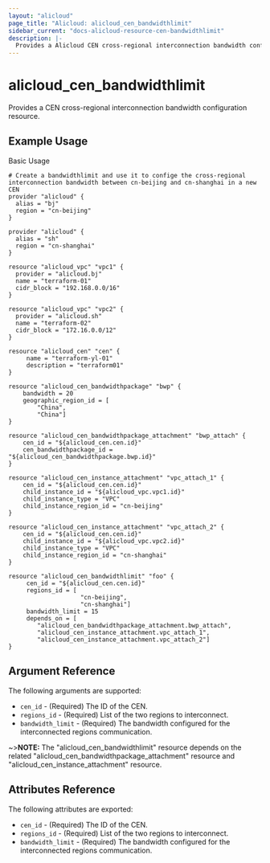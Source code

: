 ```yaml
---
layout: "alicloud"
page_title: "Alicloud: alicloud_cen_bandwidthlimit"
sidebar_current: "docs-alicloud-resource-cen-bandwidthlimit"
description: |-
  Provides a Alicloud CEN cross-regional interconnection bandwidth configuration resource.
---
```


# alicloud\_cen_bandwidthlimit

Provides a CEN cross-regional interconnection bandwidth configuration resource.

## Example Usage

Basic Usage

```
# Create a bandwidthlimit and use it to confige the cross-regional interconnection bandwidth between cn-beijing and cn-shanghai in a new CEN
provider "alicloud" {
  alias = "bj"
  region = "cn-beijing"
}

provider "alicloud" {
  alias = "sh"
  region = "cn-shanghai"
}

resource "alicloud_vpc" "vpc1" {
  provider = "alicloud.bj"
  name = "terraform-01"
  cidr_block = "192.168.0.0/16"
}

resource "alicloud_vpc" "vpc2" {
  provider = "alicloud.sh"
  name = "terraform-02"
  cidr_block = "172.16.0.0/12"
}

resource "alicloud_cen" "cen" {
     name = "terraform-yl-01"
     description = "terraform01"
}

resource "alicloud_cen_bandwidthpackage" "bwp" {
    bandwidth = 20
    geographic_region_id = [
		"China",
		"China"]
}

resource "alicloud_cen_bandwidthpackage_attachment" "bwp_attach" {
    cen_id = "${alicloud_cen.cen.id}"
    cen_bandwidthpackage_id = "${alicloud_cen_bandwidthpackage.bwp.id}"
}

resource "alicloud_cen_instance_attachment" "vpc_attach_1" {
    cen_id = "${alicloud_cen.cen.id}"
    child_instance_id = "${alicloud_vpc.vpc1.id}"
    child_instance_type = "VPC"
    child_instance_region_id = "cn-beijing"
}

resource "alicloud_cen_instance_attachment" "vpc_attach_2" {
    cen_id = "${alicloud_cen.cen.id}"
    child_instance_id = "${alicloud_vpc.vpc2.id}"
    child_instance_type = "VPC"
    child_instance_region_id = "cn-shanghai"
}

resource "alicloud_cen_bandwidthlimit" "foo" {
     cen_id = "${alicloud_cen.cen.id}"
     regions_id = [
                    "cn-beijing",
                    "cn-shanghai"]
     bandwidth_limit = 15
     depends_on = [
        "alicloud_cen_bandwidthpackage_attachment.bwp_attach",
        "alicloud_cen_instance_attachment.vpc_attach_1",
        "alicloud_cen_instance_attachment.vpc_attach_2"]
}
```
## Argument Reference

The following arguments are supported:

* `cen_id` - (Required) The ID of the CEN.
* `regions_id` - (Required) List of the two regions to interconnect. 
* `bandwidth_limit` - (Required) The bandwidth configured for the interconnected regions communication.

~>**NOTE:** The "alicloud_cen_bandwidthlimit" resource depends on the related "alicloud_cen_bandwidthpackage_attachment" resource and "alicloud_cen_instance_attachment" resource.

## Attributes Reference

The following attributes are exported:

- `cen_id` - (Required) The ID of the CEN.
- `regions_id` - (Required) List of the two regions to interconnect. 
- `bandwidth_limit` - (Required) The bandwidth configured for the interconnected regions communication.